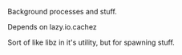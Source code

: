 Background processes and stuff.

Depends on lazy.io.cachez

Sort of like libz in it's utility, but for spawning stuff.
